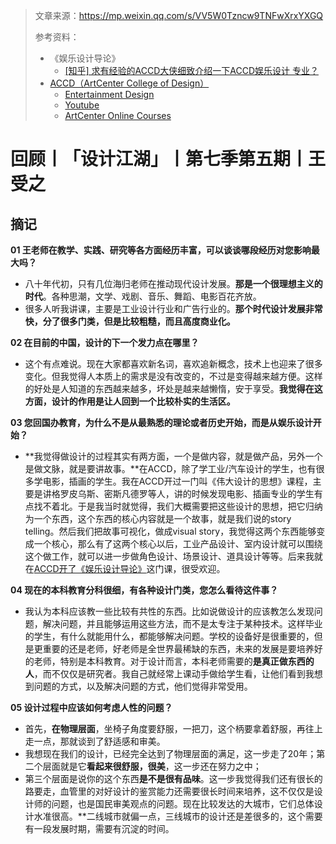 > 文章来源：https://mp.weixin.qq.com/s/VV5W0Tzncw9TNFwXrxYXGQ
>
> 参考资料：
>
> - 《娱乐设计导论》
>   - [[知乎] 求有经验的ACCD大侠细致介绍一下ACCD娱乐设计 专业？](https://www.zhihu.com/question/41228334)
> - [ACCD（ArtCenter College of Design）](https://www.artcenter.edu/)
>   - [Entertainment Design](https://www.artcenter.edu/academics/undergraduate-degrees/entertainment-design/overview.html)
>   - [Youtube](https://www.youtube.com/channel/UCyD9kBUMaJ6858VA_n2yAYw)
>   - [ArtCenter Online Courses](https://www.artcenter.edu/online/overview.html)

# 回顾丨「设计江湖」丨第七季第五期丨王受之

## 摘记

**01 王老师在教学、实践、研究等各方面经历丰富，可以谈谈哪段经历对您影响最大吗？**

- 八十年代初，只有几位海归老师在推动现代设计发展。**那是一个很理想主义的时代**。各种思潮，文学、戏剧、音乐、舞蹈、电影百花齐放。
- 很多人听我讲课，主要是工业设计行业和广告行业的。**那个时代设计发展非常快，分了很多门类，但是比较粗糙，而且高度商业化。**



**02 在目前的中国，设计的下一个发力点在哪里？**

- 这个有点难说。现在大家都喜欢新名词，喜欢追新概念，技术上也迎来了很多变化。但我觉得人本质上的需求是没有改变的，不过是变得越来越方便。这样的好处是人知道的东西越来越多，坏处是越来越懒惰，安于享受。**我觉得在这方面，设计的作用是让人回到一个比较朴实的生活区。**



**03 您回国办教育，为什么不是从最熟悉的理论或者历史开始，而是从娱乐设计开始？**

- **我觉得做设计的过程其实有两方面，一个是做内容，就是做产品，另外一个是做文脉，就是要讲故事。**在ACCD，除了学工业/汽车设计的学生，也有很多学电影，插画的学生。我在ACCD开过一门叫《伟大设计的思想》课程，主要是讲格罗皮乌斯、密斯凡德罗等人，讲的时候发现电影、插画专业的学生有点找不着北。于是我当时就觉得，我们大概需要把这些设计的思想，把它归纳为一个东西，这个东西的核心内容就是一个故事，就是我们说的story telling。然后我们把故事可视化，做成visual story，我觉得这两个东西能够变成一个核心，那么有了这两个核心以后，工业产品设计、室内设计就可以围绕这个做工作，就可以进一步做角色设计、场景设计、道具设计等等。后来我就在[ACCD开了《娱乐设计导论》](https://www.zhihu.com/question/41228334)这门课，很受欢迎。



**04 现在的本科教育分科很细，有各种设计门类，您怎么看待这件事？**

- 我认为本科应该教一些比较有共性的东西。比如说做设计的应该教怎么发现问题，解决问题，并且能够运用这些方法，而不是太专注于某种技术。这样毕业的学生，有什么就能用什么，都能够解决问题。学校的设备好是很重要的，但是更重要的还是老师，好老师是全世界最稀缺的东西，未来的发展是要培养好的老师，特别是本科教育。对于设计而言，本科老师需要的**是真正做东西的人**，而不仅仅是研究者。我自己就经常上课动手做给学生看，让他们看到我想到问题的方式，以及解决问题的方式，他们觉得非常受用。



**05 设计过程中应该如何考虑人性的问题？**

- 首先，**在物理层面**，坐椅子角度要舒服，一把刀，这个柄要拿着舒服，再往上走一点，那就谈到了舒适感和审美。
- 我想现在我们的设计，已经完全达到了物理层面的满足，这一步走了20年；第二个层面就是它**看起来很舒服，很美**，这一步还在努力之中；
- 第三个层面是说你的这个东西**是不是很有品味**。这一步我觉得我们还有很长的路要走，血管里的对好设计的鉴赏能力还需要很长时间来培养，这不仅仅是设计师的问题，也是国民审美观点的问题。现在比较发达的大城市，它们总体设计水准很高。**二线城市就偏一点，三线城市的设计还是差很多的，这个需要有一段发展时期，需要有沉淀的时间。